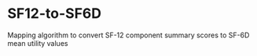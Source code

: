 # SF12-to-SF6D
Mapping algorithm to convert SF-12 component summary scores to SF-6D mean utility values
